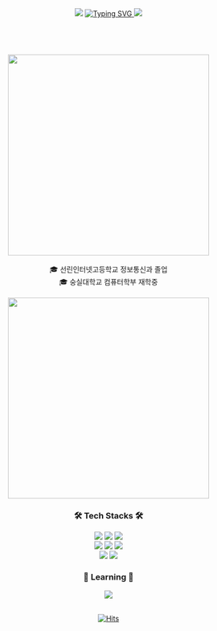 <header>
  <div align="center">
    <img src="https://capsule-render.vercel.app/api?type=waving&color=0:E34C26,10:DA5B0B,30:C6538C,75:3572A5,100:A371F7&height=120&animation=fadeIn&section=header&fontAlign=70">
    <a href="https://git.io/typing-svg">
      <img alt="Typing SVG" src="https://readme-typing-svg.demolab.com?font=Satisfy&size=40&pause=1000&color=F7F7F7&background=FFFFFF00&center=true&vCenter=true&random=true&width=435&lines=Scanf-s+(SULLUNG)"/>
    </a>
    <img src="https://capsule-render.vercel.app/api?type=waving&color=0:E34C26,10:DA5B0B,30:C6538C,75:3572A5,100:A371F7&height=120&animation=fadeIn&section=footer&fontAlign=70">
  </div>
</header>

<div align="center">
  <br>
  <img src="http://mazassumnida.wtf/api/v2/generate_badge?boj=calzone0404" width="400"/>
  <br>
  
  <br>
  🎓 선린인터넷고등학교 정보통신과 졸업
  <br>
  🎓 숭실대학교 컴퓨터학부 재학중
  <br>

  <br>
  <img src="https://github-readme-stats.vercel.app/api?username=Scanf-s&show_icons=true&theme=radical" width="400"/>
  </br>

  ### 🛠 Tech Stacks 🛠
  <div align="center">
    <img src="https://img.shields.io/badge/C-A8B9CC?style=for-the-badge&logo=C&logoColor=white"/>
    <img src="https://img.shields.io/badge/Python-3776AB?style=for-the-badge&logo=Python&logoColor=white"/>
    <img src="https://img.shields.io/badge/Java-007396?style=for-the-badge&logo=openjdk&logoColor=white"/>
    <br>
    <img src="https://img.shields.io/badge/Android-3DDC84?style=for-the-badge&logo=Android&logoColor=white"/>
    <img src="https://img.shields.io/badge/Flask-000000?style=for-the-badge&logo=flask&logoColor=white"/>
    <img src="https://img.shields.io/badge/Django-092E20?style=for-the-badge&logo=django&logoColor=white"/>
    <br>
    <img src="https://img.shields.io/badge/AWS-232F3E?style=for-the-badge&logo=amazonaws&logoColor=white"/>
    <img src="https://img.shields.io/badge/Docker-2496ED?style=for-the-badge&logo=Docker&logoColor=white"/>
  </div>

  ### :scroll: Learning :scroll:

  <div align="center">
    <img src="https://img.shields.io/badge/Spring-6DB33F?style=for-the-badge&logo=spring&logoColor=white"/>
  </div>

  <br>
  
  [![Hits](https://hits.seeyoufarm.com/api/count/incr/badge.svg?url=https%3A%2F%2Fgithub.com%2FScanf-s&count_bg=%2379C83D&title_bg=%23555555&icon=&icon_color=%23E7E7E7&title=hits&edge_flat=false)](https://hits.seeyoufarm.com)
  
  <br>
  
</div>
